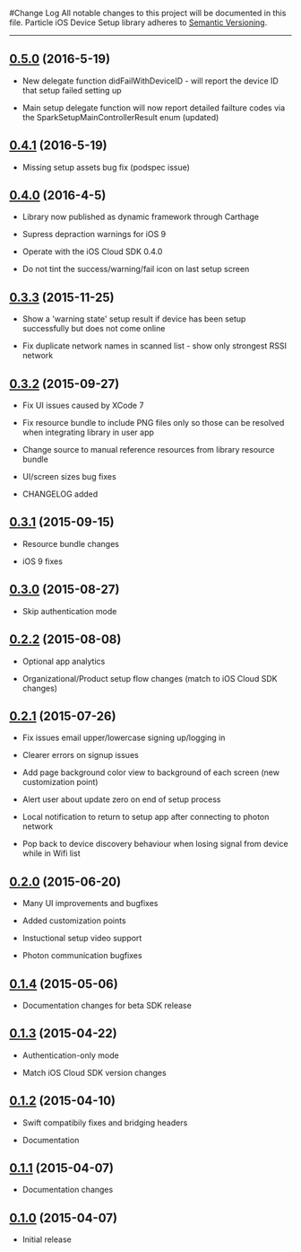 #Change Log
All notable changes to this project will be documented in this file.
Particle iOS Device Setup library adheres to [Semantic Versioning](http://semver.org/).

---

## [0.5.0](https://github.com/spark/spark-setup-ios/releases/tag/0.5.0) (2016-5-19)

* New delegate function didFailWithDeviceID - will report the device ID that setup failed setting up

* Main setup delegate function will now report detailed failture codes via the SparkSetupMainControllerResult enum (updated) 

## [0.4.1](https://github.com/spark/spark-setup-ios/releases/tag/0.4.1) (2016-5-19)

* Missing setup assets bug fix (podspec issue)

## [0.4.0](https://github.com/spark/spark-setup-ios/releases/tag/0.4.0) (2016-4-5)

* Library now published as dynamic framework through Carthage

* Supress depraction warnings for iOS 9

* Operate with the iOS Cloud SDK 0.4.0

* Do not tint the success/warning/fail icon on last setup screen

## [0.3.3](https://github.com/spark/spark-setup-ios/releases/tag/0.3.3) (2015-11-25)

* Show a 'warning state' setup result if device has been setup successfully but does not come online

* Fix duplicate network names in scanned list - show only strongest RSSI network

## [0.3.2](https://github.com/spark/spark-setup-ios/releases/tag/0.3.2) (2015-09-27)

* Fix UI issues caused by XCode 7

* Fix resource bundle to include PNG files only so those can be resolved when integrating library in user app

* Change source to manual reference resources from library resource bundle

* UI/screen sizes bug fixes

* CHANGELOG added

## [0.3.1](https://github.com/spark/spark-setup-ios/releases/tag/0.3.1) (2015-09-15)

* Resource bundle changes

* iOS 9 fixes

## [0.3.0](https://github.com/spark/spark-setup-ios/releases/tag/0.3.0) (2015-08-27)

* Skip authentication mode

## [0.2.2](https://github.com/spark/spark-setup-ios/releases/tag/0.2.2) (2015-08-08)

* Optional app analytics

* Organizational/Product setup flow changes (match to iOS Cloud SDK changes)

## [0.2.1](https://github.com/spark/spark-setup-ios/releases/tag/0.2.1) (2015-07-26)

* Fix issues email upper/lowercase signing up/logging in

* Clearer errors on signup issues

* Add page background color view to background of each screen (new customization point)

* Alert user about update zero on end of setup process

* Local notification to return to setup app after connecting to photon network

* Pop back to device discovery behaviour when losing signal from device while in Wifi list

## [0.2.0](https://github.com/spark/spark-setup-ios/releases/tag/0.2.0) (2015-06-20)

* Many UI improvements and bugfixes

* Added customization points

* Instuctional setup video support

* Photon communication bugfixes

## [0.1.4](https://github.com/spark/spark-setup-ios/releases/tag/0.1.4) (2015-05-06)

* Documentation changes for beta SDK release

## [0.1.3](https://github.com/spark/spark-setup-ios/releases/tag/0.1.3) (2015-04-22)

* Authentication-only mode

* Match iOS Cloud SDK version changes

## [0.1.2](https://github.com/spark/spark-setup-ios/releases/tag/0.1.2) (2015-04-10)

* Swift compatibily fixes and bridging headers

* Documentation

## [0.1.1](https://github.com/spark/spark-setup-ios/releases/tag/0.1.1) (2015-04-07)

* Documentation changes

## [0.1.0](https://github.com/spark/spark-setup-ios/releases/tag/0.1.0) (2015-04-07)

* Initial release
